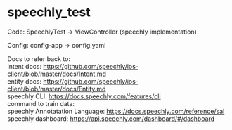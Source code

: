 # speechly_test
Code: SpeechlyTest -> ViewController (speechly implementation)

Config: config-app -> config.yaml

Docs to refer back to: <br>
intent docs: https://github.com/speechly/ios-client/blob/master/docs/Intent.md <br>
entity docs: https://github.com/speechly/ios-client/blob/master/docs/Entity.md <br>
speechly CLI: https://docs.speechly.com/features/cli <br>
command to train data: <br>
speechly Annotatation Language: https://docs.speechly.com/reference/sal <br>
speechly dashboard: https://api.speechly.com/dashboard/#/dashboard <br>

